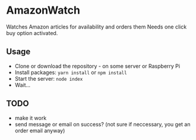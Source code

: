 # AmazonWatch
Watches Amazon articles for availability and orders them
Needs one click buy option activated.

## Usage

* Clone or download the repository - on some server or Raspberry Pi
* Install packages: `yarn install` or `npm install`
* Start the server: `node index`
* Wait...

## TODO

* make it work
* send message or email on success? (not sure if neccessary, you get an order email anyway)
